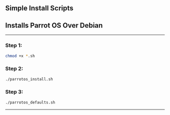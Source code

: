 ## Simple Install Scripts
## Installs Parrot OS Over Debian

---

### Step 1:
```bash
chmod +x *.sh
```

### Step 2:
```bash
./parrotos_install.sh
```

### Step 3:
```bash
./parrotos_defaults.sh
```

---